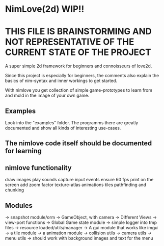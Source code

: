 # NimLove(2d) WIP!!

# THIS FILE IS BRAINSTORMING AND NOT REPRESENTATIVE OF THE CURRENT STATE OF THE PROJECT

A super simple 2d framework for beginners and connoisseurs of love2d.

Since this project is especially for beginners, 
the comments also explain the basics of nim-syntax and inner workings
to get started.

With nimlove you get collection of simple game-prototypes to learn from
and mold in the image of your own game.

## Examples 
Look into the "examples" folder.
The programms there are greatly documented and show all kinds of interesting use-cases.

## The nimlove code itself should be documented for learning

## nimlove functionality 
draw images
play sounds 
capture input events
ensure 60 fps
print on the screen
add zoom factor
texture-atlas
animations
tiles
pathfinding and chunking

## Modules
-> snapshot module/orm
-> GameObject, with camera
-> Different Views
-> view-port functions
-> Global Game state module
-> simple logger into tmp files
-> resource loaded/utils/manager
-> A gui module that works like imgui
-> a tile module 
-> a animation module 
-> collision utils
-> camera utils 
-> menu utils 
    -> should work with background images and text for the menu